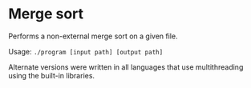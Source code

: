 # Merge sort

Performs a non-external merge sort on a given file.

Usage: `./program [input path] [output path]`

Alternate versions were written in all languages that use multithreading using the built-in libraries.